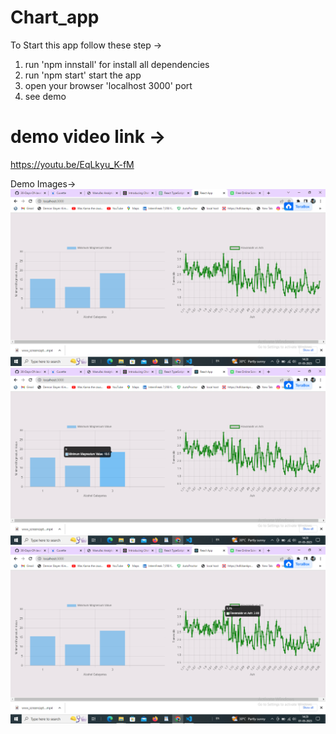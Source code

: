# Chart_app
To Start this app follow these step ->
  1. run 'npm innstall' for install all dependencies
  2. run 'npm start' start the app 
  3. open your browser 'localhost 3000' port
  4. see demo 
  
# demo video link ->
https://youtu.be/EqLkyu_K-fM


Demo Images->
![alt text](https://github.com/mauryarajeev/Chart_app/blob/main/Screenshot%20(10).png?raw=true)
![alt text](https://github.com/mauryarajeev/Chart_app/blob/main/Screenshot%20(11).png?raw=true)
![alt text](https://github.com/mauryarajeev/Chart_app/blob/main/Screenshot%20(12).png?raw=true)
